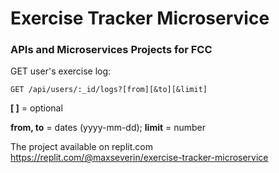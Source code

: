 # Exercise Tracker Microservice

### APIs and Microservices Projects for FCC

GET user's exercise log:

    GET /api/users/:_id/logs?[from][&to][&limit]

**[ ]** = optional

**from, to** = dates (yyyy-mm-dd); **limit** = number

The project available on replit.com  
https://replit.com/@maxseverin/exercise-tracker-microservice
